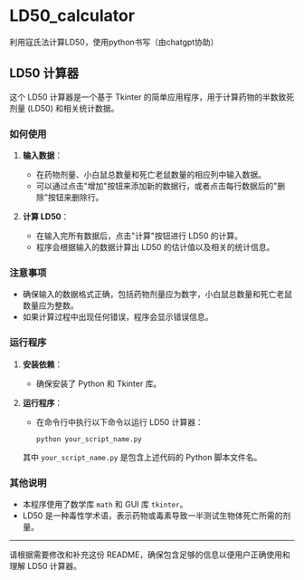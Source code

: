 # LD50_calculator
利用寇氏法计算LD50，使用python书写（由chatgpt协助）
## LD50 计算器

这个 LD50 计算器是一个基于 Tkinter 的简单应用程序，用于计算药物的半数致死剂量 (LD50) 和相关统计数据。

### 如何使用

1. **输入数据**：
   - 在药物剂量、小白鼠总数量和死亡老鼠数量的相应列中输入数据。
   - 可以通过点击"增加"按钮来添加新的数据行，或者点击每行数据后的"删除"按钮来删除行。

2. **计算 LD50**：
   - 在输入完所有数据后，点击"计算"按钮进行 LD50 的计算。
   - 程序会根据输入的数据计算出 LD50 的估计值以及相关的统计信息。

### 注意事项

- 确保输入的数据格式正确，包括药物剂量应为数字，小白鼠总数量和死亡老鼠数量应为整数。
- 如果计算过程中出现任何错误，程序会显示错误信息。

### 运行程序

1. **安装依赖**：
   - 确保安装了 Python 和 Tkinter 库。

2. **运行程序**：
   - 在命令行中执行以下命令以运行 LD50 计算器：
     ```
     python your_script_name.py
     ```
   其中 `your_script_name.py` 是包含上述代码的 Python 脚本文件名。

### 其他说明

- 本程序使用了数学库 `math` 和 GUI 库 `tkinter`。
- LD50 是一种毒性学术语，表示药物或毒素导致一半测试生物体死亡所需的剂量。

---

请根据需要修改和补充这份 README，确保包含足够的信息以便用户正确使用和理解 LD50 计算器。
